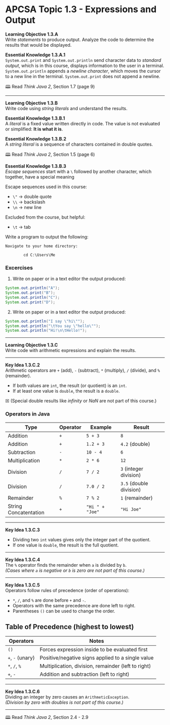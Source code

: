 # APCSA Topic 1.3 - Expressions and Output

**Learning Objective 1.3.A**  
Write *statements* to produce output. Analyze the code to determine the results that would be displayed.  

**Essential Knowledge 1.3.A.1**  
`System.out.print` and `System.out.println` send character data to *standard output*, which is in this course, displays information to the user in a terminal.  
`System.out.println` appends a *newline character*, which moves the cursor to a new line in the terminal. `System.out.print` does not append a newline.  

🕮 Read *Think Java 2*, Section 1.7 (page 9)

---

**Learning Objective 1.3.B**  
Write code using *string literals* and understand the results.  

**Essential Knowledge 1.3.B.1**  
A *literal* is a fixed value written directly in code. The value is not evaluated or simplified: **It is what it is**.  

**Essential Knowledge 1.3.B.2**  
A *string literal* is a sequence of characters contained in double quotes.  

🕮 Read *Think Java 2*, Section 1.5 (page 6)

**Essential Knowledge 1.3.B.3**  
*Escape sequences* start with a `\` followed by another character, which together, have a special meaning

Escape sequences used in this course:

* `\"` → double quote  
* `\\` → backslash  
* `\n` → new line

Excluded from the course, but helpful:

* `\t` → tab

Write a program to output the following:

```
Navigate to your home directory:

        cd C:\Users\Me
```

### Excercises

1. Write on paper or in a text editor the output produced:

```java
System.out.println("A");
System.out.print("B");
System.out.println("C");
System.out.print("D");
```

2. Write on paper or in a text editor the output produced:

```java
System.out.println("I say \"hi\"");
System.out.println("\tYou say \"hello\"");
System.out.println("Hi!\n\tHello!");
```

---

**Learning Objective 1.3.C**  
Write code with arithmetic expressions and explain the results.  

---

**Key Idea 1.3.C.2**  
Arithmetic operators are `+` (add), `-` (subtract), `*` (multiply), `/` (divide), and `%` (remainder).

* If both values are `int`, the result (or quotient) is an `int`.  
* If at least one value is `double`, the result is a `double`.  

☒ (Special double results like *infinity* or *NaN* are not part of this course.)

### Operators in Java

| Type       | Operator | Example         | Result                   |
|------------|----------|-----------------|--------------------------|
| Addition   | `+`      | `5 + 3`         | `8`                      |
| Addition   | `+`      | `1.2 + 3`         | `4.2` (double)                     |
| Subtraction | `-`      | `10 - 4`        | `6`                      |
| Multiplication | `*`      | `2 * 6`         | `12`                     |
| Division   | `/`      | `7 / 2`         | `3` (integer division)   |
| Division   | `/`      | `7.0 / 2`       | `3.5` (double division)  |
| Remainder  | `%`      | `7 % 2`         | `1` (remainder)          |
| String Concatentation     | `+`      | `"Hi " + "Joe"` | `"Hi Joe"`               |

---

**Key Idea 1.3.C.3**  
- Dividing two `int` values gives only the integer part of the quotient.  
- If one value is `double`, the result is the full quotient.  

---

**Key Idea 1.3.C.4**  
The `%` operator finds the remainder when `a` is divided by `b`.  
*(Cases where `a` is negative or `b` is zero are not part of this course.)*  

---

**Key Idea 1.3.C.5**  
Operators follow rules of precedence (order of operations):

- `*`, `/`, and `%` are done before `+` and `-`.  
- Operators with the same precedence are done left to right.  
- Parentheses `()` can be used to change the order.  

## Table of Precedence (highest to lowest)

| Operators     | Notes                                                   |
|---------------|---------------------------------------------------------|
| `()`          | Forces expression inside to be evaluated first          |
| `+`, `-` (unary) | Positive/negative signs applied to a single value     |
| `*`, `/`, `%` | Multiplication, division, remainder (left to right)     |
| `+`, `-`      | Addition and subtraction (left to right)                |

---

**Key Idea 1.3.C.6**  
Dividing an integer by zero causes an `ArithmeticException`.  
*(Division by zero with doubles is not part of this course.)*  

---

🕮 Read *Think Java 2*, Section 2.4 - 2.9